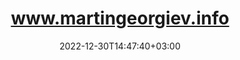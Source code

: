 ---
title: "www.martingeorgiev.info"
date: 2022-12-30T14:47:40+03:00
draft: false
layout : "projects"

files: "https://www.martingeorgiev.info"
graphs: "#graphs"
predictions: "#predictions"

description: "A static web site generated with HUGO. Hosted on the cloud."
about: ["CV like one page site that is generated with HUGO and then automatically deployed on an Azure storage account. The site is delivered via Azure CDN. It has a certificate from Azure."]
motivation: 
        ["After a newtwork issue that cut off the version that was hosted on premise I decided to replace it with one that is hosted on the cloud. the requirements are that the updates are automated, including the certificate renewal."]
challenges: ["The first challenge was to automate the deployment of the required resources (storage account and cdn) on Azure."
            ,"The second challenge was to deploy the site on the storage account"
            ,"The third challenge was link the CDN with the storage account"
            ,"The fourth challenge was to create a GitHub action to automatically deploy the site once a commit is made and to update the CDN"
            ,"The fifth challenge was how to renew the Let's Encrypt certificate as the existing automation scripts will not work on Azure."]
approach: ["The infrastructure was created using terraform together will all the necessary configurations
. Examples are available at https://github.com/mggeorgiev/azure."
            ,"Deploying manually was not a problem but I found a way to combine uploading the content with a purge of the cdn into a Github action."
            ,"All details are available in Github."]
services: true
# markdown: "test"
---